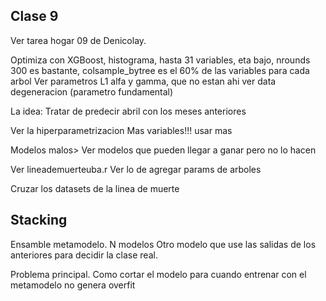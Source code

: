 ## Clase 9

Ver tarea hogar 09 de Denicolay. 

Optimiza con XGBoost, histograma, hasta 31 variables, eta bajo, nrounds 300 es bastante, colsample_bytree es el 60% de las variables para cada arbol
Ver parametros L1 alfa y gamma, que no estan ahi
ver data degeneracion (parametro fundamental)

La idea: Tratar de predecir abril con los meses anteriores

Ver la hiperparametrizacion
Mas variables!!! usar mas

Modelos malos> Ver modelos que pueden llegar a ganar pero no lo hacen

Ver lineademuerteuba.r
Ver lo de agregar params de arboles

Cruzar los datasets de la linea de muerte

## Stacking

Ensamble metamodelo.
N modelos
Otro modelo que use las salidas de los anteriores para decidir la clase real.

Problema principal. Como cortar el modelo para cuando entrenar con el metamodelo no genera overfit